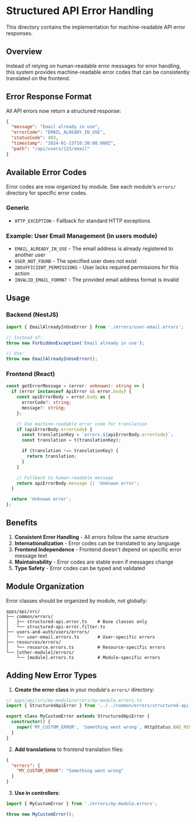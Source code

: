 # Structured API Error Handling

This directory contains the implementation for machine-readable API error responses.

## Overview

Instead of relying on human-readable error messages for error handling, this system provides machine-readable error codes that can be consistently translated on the frontend.

## Error Response Format

All API errors now return a structured response:

```json
{
  "message": "Email already in use",
  "errorCode": "EMAIL_ALREADY_IN_USE",
  "statusCode": 403,
  "timestamp": "2024-01-15T10:30:00.000Z",
  "path": "/api/users/123/email"
}
```

## Available Error Codes

Error codes are now organized by module. See each module's `errors/` directory for specific error codes.

### Generic

- `HTTP_EXCEPTION` - Fallback for standard HTTP exceptions

### Example: User Email Management (in users module)

- `EMAIL_ALREADY_IN_USE` - The email address is already registered to another user
- `USER_NOT_FOUND` - The specified user does not exist
- `INSUFFICIENT_PERMISSIONS` - User lacks required permissions for this action
- `INVALID_EMAIL_FORMAT` - The provided email address format is invalid

## Usage

### Backend (NestJS)

```typescript
import { EmailAlreadyInUseError } from './errors/user-email.errors';

// Instead of:
throw new ForbiddenException('Email already in use');

// Use:
throw new EmailAlreadyInUseError();
```

### Frontend (React)

```typescript
const getErrorMessage = (error: unknown): string => {
  if (error instanceof ApiError && error.body) {
    const apiErrorBody = error.body as {
      errorCode?: string;
      message?: string;
    };

    // Use machine-readable error code for translation
    if (apiErrorBody.errorCode) {
      const translationKey = `errors.${apiErrorBody.errorCode}`;
      const translation = t(translationKey);

      if (translation !== translationKey) {
        return translation;
      }
    }

    // Fallback to human-readable message
    return apiErrorBody.message || 'Unknown error';
  }

  return 'Unknown error';
};
```

## Benefits

1. **Consistent Error Handling** - All errors follow the same structure
2. **Internationalization** - Error codes can be translated to any language
3. **Frontend Independence** - Frontend doesn't depend on specific error message text
4. **Maintainability** - Error codes are stable even if messages change
5. **Type Safety** - Error codes can be typed and validated

## Module Organization

Error classes should be organized by module, not globally:

```
apps/api/src/
├── common/errors/
│   ├── structured-api.error.ts    # Base classes only
│   └── structured-api-error.filter.ts
├── users-and-auth/users/errors/
│   └── user-email.errors.ts       # User-specific errors
├── resources/errors/
│   └── resource.errors.ts         # Resource-specific errors
└── [other-module]/errors/
    └── [module].errors.ts         # Module-specific errors
```

## Adding New Error Types

1. **Create the error class** in your module's `errors/` directory:

```typescript
// apps/api/src/my-module/errors/my-module.errors.ts
import { StructuredApiError } from '../../common/errors/structured-api.error';

export class MyCustomError extends StructuredApiError {
  constructor() {
    super('MY_CUSTOM_ERROR', 'Something went wrong', HttpStatus.BAD_REQUEST);
  }
}
```

2. **Add translations** to frontend translation files:

```json
{
  "errors": {
    "MY_CUSTOM_ERROR": "Something went wrong"
  }
}
```

3. **Use in controllers**:

```typescript
import { MyCustomError } from './errors/my-module.errors';

throw new MyCustomError();
```
